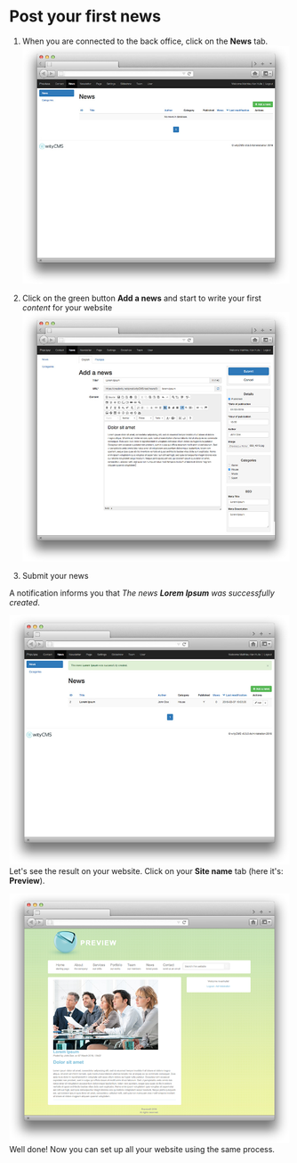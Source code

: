 # Post your first news

1. When you are connected to the back office, click on the **News** tab.
![](../images/post-news-01.png)

2. Click on the green button **Add a news** and start to write your first *content* for your website
![](../images/post-news-02.png)

3.  Submit your news

A notification informs you that *The news **Lorem Ipsum** was successfully created*.

![](../images/post-news-03.png)
Let's see the result on your website.
Click on your **Site name** tab (here it's: **Preview**).

![](../images/post-news-04.png)
Well done! Now you can set up all your website using the same process.
